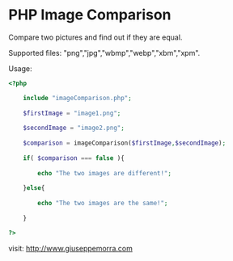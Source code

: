 # PHP Image Comparison
Compare two pictures and find out if they are equal.

Supported files: "png","jpg","wbmp","webp","xbm","xpm".

Usage:
```php
<?php

    include "imageComparison.php";
    
    $firstImage = "image1.png";
    
    $secondImage = "image2.png";
    
    $comparison = imageComparison($firstImage,$secondImage);
    
    if( $comparison === false ){
    
        echo "The two images are different!";
        
    }else{
    
        echo "The two images are the same!";
        
    }

?>
```
visit: http://www.giuseppemorra.com

